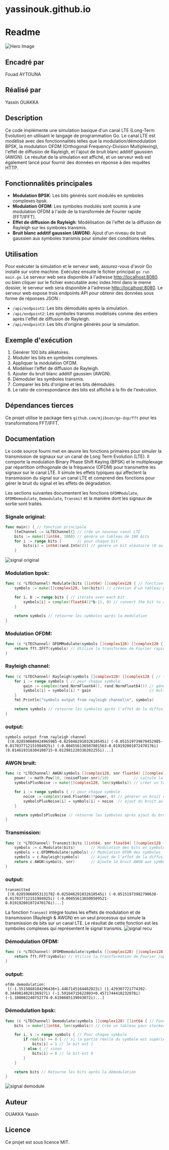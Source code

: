 # yassinouk.github.io
# Readme
![Hero Image](ensate.png) <!-- hero image -->

## Encadré par
Fouad AYTOUNA

## Réalisé par
Yassin OUAKKA

## Description
Ce code implémente une simulation basique d'un canal LTE (Long-Term Evolution) en utilisant le langage de programmation Go. Le canal LTE est modélisé avec des fonctionnalités telles que la modulation/démodulation BPSK, la modulation OFDM (Orthogonal Frequency-Division Multiplexing), l'effet de diffusion de Rayleigh, et l'ajout de bruit blanc additif gaussien (AWGN). Le résultat de la simulation est affiché, et un serveur web est également lancé pour fournir des données en réponse à des requêtes HTTP.

## Fonctionnalités principales
- **Modulation BPSK**: Les bits générés sont modulés en symboles complexes bpsk.
- **Modulation OFDM**: Les symboles modulés sont soumis à une modulation OFDM à l'aide de la transformée de Fourier rapide (FFT/IFFT).
- **Effet de diffusion de Rayleigh**: Modélisation de l'effet de la diffusion de Rayleigh sur les symboles transmis.
- **Bruit blanc additif gaussien (AWGN)**: Ajout d'un niveau de bruit gaussien aux symboles transmis pour simuler des conditions réelles.

## Utilisation
Pour exécuter la simulation et le serveur web, assurez-vous d'avoir Go installé sur votre machine. Exécutez ensuite le fichier principal `go run main.go`. Le serveur web sera disponible à l'adresse [http://localhost:8080](http://localhost:8080).
ou bien cliquer sur le fichier executable avec index.html dans le meme dossier, le serveur web sera disponible à l'adresse [http://localhost:8080](http://localhost:8080).
Le serveur web expose trois endpoints API pour obtenir des données sous forme de réponses JSON :
- `/api/endpoint1`: Les bits démodulés après la simulation.
- `/api/endpoint2`: Les symboles transmis modélisés comme des entiers après l'effet de diffusion de Rayleigh.
- `/api/endpoint3`: Les bits d'origine générés pour la simulation.

## Exemple d'exécution
1. Générer 100 bits aléatoires.
2. Moduler les bits en symboles complexes.
3. Appliquer la modulation OFDM.
4. Modéliser l'effet de diffusion de Rayleigh.
5. Ajouter du bruit blanc additif gaussien (AWGN).
6. Démoduler les symboles transmis.
7. Comparer les bits d'origine et les bits démodulés.
8. Le ratio de correspondance des bits est affiché à la fin de l'exécution.

## Dépendances tierces
Ce projet utilise le package tiers `github.com/mjibson/go-dsp/fft` pour les transformations FFT/IFFT.

## Documentation
Le code source fourni met en œuvre les fonctions primaires pour simuler la transmission de signaux sur un canal de Long Term Evolution (LTE). Il comporte la modulation Binary Phase Shift Keying (BPSK) et le multiplexage par répartition orthogonale de la fréquence (OFDM) pour transmettre les signaux sur le canal LTE. Il simule les effets typiques qui affectent la transmission du signal sur un canal LTE et comprend des fonctions pour gérer le bruit du signal et les effets de dégradation.

Les sections suivantes documentent les fonctions `OFDMModulate`, `OFDMDemodulate`, `Demodulate`, `Transmit` et la manière dont les signaux de sortie sont traités.


### Signale original:
```go
func main() { // fonction principale
	lteChannel := &LTEChannel{} // crée un nouveau canal LTE
	bits := make([]int64, 1000) // génère un tableau de 100 bits
	for i := range bits {       // pour chaque bit
		bits[i] = int64(rand.Intn(2)) // génère un bit aléatoire (0 ou 1)
	}
```

![signal original](signaloriginal.png) <!-- signal original image -->

### Modulation bpsk:
```go
func (c *LTEChannel) Modulate(bits []int64) []complex128 { // fonction pour moduler les bits dans les symboles complexes. Chaque bit est converti en symbole complexe
	symbols := make([]complex128, len(bits)) // création d'un tableau pour stocker les symboles

	for i, b := range bits { // iterate over each bit
		symbols[i] = complex(float64(2*b-1), 0) // convert the bit to a complex symbol
	}

	return symbols // retourne les symboles après la modulation
}
```

### Modulation OFDM:
```go
func (c *LTEChannel) OFDMModulate(symbols []complex128) []complex128 { // Fonction pour effectuer la modulation OFDM sur les symboles
	return fft.IFFT(symbols) // Utilise la transformée de Fourier rapide inverse (IFFT) pour obtenir les symboles modulés en OFDM.
}
```

### Rayleigh channel:
```go
func (c *LTEChannel) Rayleigh(symbols []complex128) []complex128 { // fonction pour modéliser l'effet de la diffusion de Rayleigh sur les symboles
	for i := range symbols { // pour chaque symbole
		gain := complex(rand.NormFloat64(), rand.NormFloat64()) // génération d'un gain complexe aléatoire suivant une distribution normale
		symbols[i] = symbols[i] * gain                          // multiplication du symbole par le gain pour modéliser l'effet de la diffusion de Rayleigh
	}
	fmt.Println("symbols output from rayleigh channel\n", symbols)

	return symbols // retourne les symboles après l'effet de la diffusion de Rayleigh
}
```
### output:
```console
symbols output from rayleigh channel
 [(0.028590689424965985-0.025046291032610545i) (-0.051519739879452985-0.017037712151984925i) (-0.004556136507801563-0.019192001072470176i) (0.014619318304108715-0.012981220336202255i)...]
```

### AWGN bruit:
```go
func (c *LTEChannel) AWGN(symbols []complex128, snr float64) []complex128 { // fonction pour ajouter un bruit blanc additif gaussien (AWGN) aux symboles
	power := math.Pow(10, (noiseFloor-snr)/10)           // calcule la puissance du bruit
	symbolsPlusNoise := make([]complex128, len(symbols)) // créer un tableau pour stocker les symboles plus le bruit

	for i := range symbols { // pour chaque symbole
		noise := complex(rand.Float64()*power, 0) // générer un bruit complexe aléatoire proportionnel à la puissance du bruit
		symbolsPlusNoise[i] = symbols[i] + noise  // ajout du bruit au symbole
	}

	return symbolsPlusNoise // retourne les symboles après ajout du bruit AWGN
}
```

### Transmission:
```go
func (c *LTEChannel) Transmit(bits []int64, snr float64) []complex128 { // Fonction pour transmettre des bits sur le canal LTE
	symbols := c.Modulate(bits)       // Modulation des bits en symboles
	symbols = c.OFDMModulate(symbols) // Modulation OFDM des symboles
	symbols = c.Rayleigh(symbols)     // Ajout de l'effet de la diffusion de Rayleigh aux symboles
	return c.AWGN(symbols, snr)       // Ajoute le bruit AWGN aux symboles et retourne les symboles transmis
}
```
### output:
```console
transmitted
 [(0.02859068953131702-0.025046291032610545i) (-0.05151973982790638-0.017037712151984925i) (-0.004556136500509521-0.019192001072470176i)...]
```
La fonction `Transmit` intègre toutes les effets de modulation et de transmission (Rayleigh & AWGN) en un seul processus qui simule la transmission de bits sur un canal LTE. Le résultat de cette fonction est les symboles complexes qui représentent le signal transmis.
![signal recu](signalrecu.png) <!-- signal recu image -->

### Démodulation OFDM:
```go
func (c *LTEChannel) OFDMDemodulate(symbols []complex128) []complex128 { // Fonction pour effectuer la démodulation OFDM sur les symboles
	return fft.FFT(symbols) // Utilise la transformation de Fourier rapide (FFT) pour obtenir les symboles démodulés en OFDM.
}
```
### output:
```console
ofdm demodulation:
 [(-1.5515888104296438+1.4467145164462023i) (1.429307721774392-0.3449814028136927i) (-1.59164715622883+0.4571744410232078i) (-1.180802240752774-0.6198685139043072i)...]
```

### Démodulation bpsk:
```go
func (c *LTEChannel) Demodulate(symbols []complex128) []int64 { // Fonction pour démoduler les symboles en bits
	bits := make([]int64, len(symbols)) // Crée un tableau pour stocker les bits

	for i, s := range symbols { // Pour chaque symbole
		if real(s) >= 0 { // si la partie réelle du symbole est supérieure ou égale à zéro
			bits[i] = 1 // le bit est 1
		} else { // sinon
			bits[i] = 0 // le bit est 0
		}
	}

	return bits // Retourne les bits après la démodulation
}
```
![signal demodule](signaldemodule.png) <!-- hero image -->

## Auteur
OUAKKA Yassin

## Licence
Ce projet est sous licence MIT.
